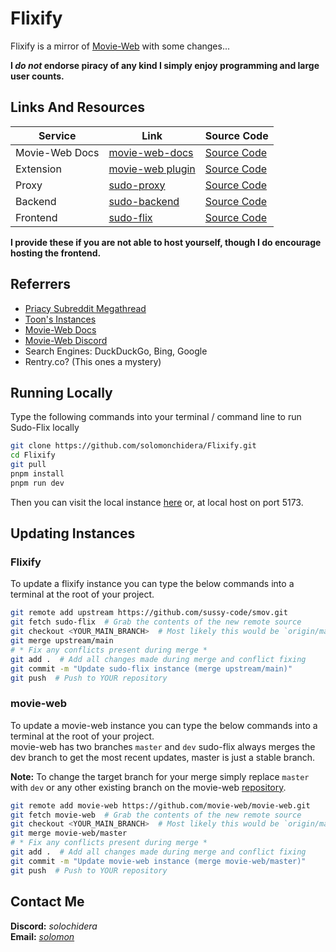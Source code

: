 # Flixify
Flixify is a mirror of [Movie-Web](https://github.com/movie-web/movie-web) with some changes...

**I *do not* endorse piracy of any kind I simply enjoy programming and large user counts.**


## Links And Resources
| Service        | Link                                               | Source Code                                              |
|----------------|----------------------------------------------------|----------------------------------------------------------|
| Movie-Web Docs | [movie-web-docs](https://movie-web.github.io/docs) | [Source Code](https://github.com/movie-web/docs)         |
| Extension      | [movie-web plugin](https://shorturl.at/iqzES)      | [Source Code](https://github.com/movie-web/extension)    |
| Proxy          | [sudo-proxy](https://sudo-proxy1.sudo-flix.lol)    | [Source Code](https://gitlab.com/sudo-flix/simple-proxy) |
| Backend        | [sudo-backend](https://backend.sudo-flix.lol)      | [Source Code](https://github.com/movie-web/backend)      |
| Frontend       | [sudo-flix](https://sudo-flix.lol)                 | [Source Code](https://github.com/sussy-code/smov)  |

**I provide these if you are not able to host yourself, though I do encourage hosting the frontend.**


## Referrers
- [Priacy Subreddit Megathread](https://www.reddit.com/r/Piracy/s/iymSloEpXn)
- [Toon's Instances](https://erynith.github.io/movie-web-instances)
- [Movie-Web Docs](https://movie-web.github.io/docs/instances)
- [Movie-Web Discord](https://movie-web.github.io/links/discord)
- Search Engines: DuckDuckGo, Bing, Google
- Rentry.co? (This ones a mystery)


## Running Locally
Type the following commands into your terminal / command line to run Sudo-Flix locally
```bash
git clone https://github.com/solomonchidera/Flixify.git
cd Flixify
git pull
pnpm install
pnpm run dev
```
Then you can visit the local instance [here](http://localhost:5173) or, at local host on port 5173.


## Updating Instances

### Flixify
To update a flixify instance you can type the below commands into a terminal at the root of your project.
```bash
git remote add upstream https://github.com/sussy-code/smov.git
git fetch sudo-flix  # Grab the contents of the new remote source
git checkout <YOUR_MAIN_BRANCH>  # Most likely this would be `origin/main`
git merge upstream/main
# * Fix any conflicts present during merge *
git add .  # Add all changes made during merge and conflict fixing
git commit -m "Update sudo-flix instance (merge upstream/main)"
git push  # Push to YOUR repository
```

### movie-web
To update a movie-web instance you can type the below commands into a terminal at the root of your project.  
movie-web has two branches `master` and `dev` sudo-flix always merges the dev branch to get the most recent updates, master is just a stable branch.

**Note:** To change the target branch for your merge simply replace `master` with `dev` or any other existing branch on the movie-web [repository](https://github.com/movie-web/movie-web).

```bash
git remote add movie-web https://github.com/movie-web/movie-web.git
git fetch movie-web  # Grab the contents of the new remote source
git checkout <YOUR_MAIN_BRANCH>  # Most likely this would be `origin/main`
git merge movie-web/master
# * Fix any conflicts present during merge *
git add .  # Add all changes made during merge and conflict fixing
git commit -m "Update movie-web instance (merge movie-web/master)"
git push  # Push to YOUR repository
```


## Contact Me
**Discord:** *solochidera*  
**Email:** *[solomon](mailto:solochidera10@gmail.com)*
